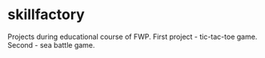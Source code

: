 # skillfactory
Projects during educational coursе of FWP.
First project - tic-tac-toe game.
Second - sea battle game.
